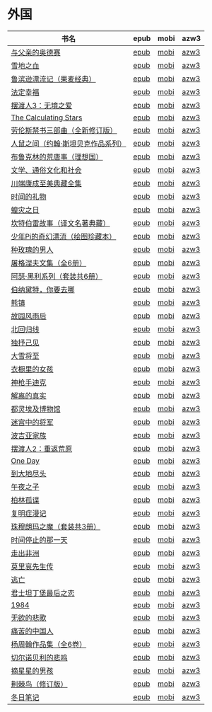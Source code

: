 # 外国

| 书名 | epub | mobi | azw3 |
| --- | --- | --- | --- |
| [与父亲的奥德赛](http://ct.dalanmei.com/f/31084289-771246393-50da24) | [epub](http://ct.dalanmei.com/f/31084289-771246393-50da24) | [mobi](http://ct.dalanmei.com/f/31084289-771231105-d0c2ed) | [azw3](http://ct.dalanmei.com/f/31084289-771236215-351594) |
| [雪地之血](http://ct.dalanmei.com/f/31084289-771246700-383636) | [epub](http://ct.dalanmei.com/f/31084289-771246700-383636) | [mobi](http://ct.dalanmei.com/f/31084289-771231309-ee3d2f) | [azw3](http://ct.dalanmei.com/f/31084289-771236350-5472b0) |
| [鲁滨逊漂流记（果麦经典）](http://ct.dalanmei.com/f/31084289-572078758-25023e) | [epub](http://ct.dalanmei.com/f/31084289-572078758-25023e) | [mobi](http://ct.dalanmei.com/f/31084289-571730291-0bd3ae) | [azw3](http://ct.dalanmei.com/f/31084289-572104645-c19c81) |
| [法定幸福](http://ct.dalanmei.com/f/31084289-571737010-b9d7a5) | [epub](http://ct.dalanmei.com/f/31084289-571737010-b9d7a5) | [mobi](http://ct.dalanmei.com/f/31084289-571605171-6aefde) | [azw3](http://ct.dalanmei.com/f/31084289-571916055-221394) |
| [摆渡人3：无境之爱](http://ct.dalanmei.com/f/31084289-571737737-853643) | [epub](http://ct.dalanmei.com/f/31084289-571737737-853643) | [mobi](http://ct.dalanmei.com/f/31084289-571603350-9bf35a) | [azw3](http://ct.dalanmei.com/f/31084289-571916986-08efc2) |
| [The Calculating Stars](http://ct.dalanmei.com/f/31084289-571738246-f0dd97) | [epub](http://ct.dalanmei.com/f/31084289-571738246-f0dd97) | [mobi](http://ct.dalanmei.com/f/31084289-571600558-d02ddd) | [azw3](http://ct.dalanmei.com/f/31084289-571917768-2af227) |
| [劳伦斯禁书三部曲（全新修订版）](http://ct.dalanmei.com/f/31084289-571773723-306452) | [epub](http://ct.dalanmei.com/f/31084289-571773723-306452) | [mobi](http://ct.dalanmei.com/f/31084289-571495697-a0b235) | [azw3](http://ct.dalanmei.com/f/31084289-571918578-1acd22) |
| [人鼠之间（约翰·斯坦贝克作品系列）](http://ct.dalanmei.com/f/31084289-571775058-63a2b1) | [epub](http://ct.dalanmei.com/f/31084289-571775058-63a2b1) | [mobi](http://ct.dalanmei.com/f/31084289-571499602-1b715a) | [azw3](http://ct.dalanmei.com/f/31084289-571919878-efa2d5) |
| [布鲁克林的荒唐事（理想国）](http://ct.dalanmei.com/f/31084289-571775152-ded9f4) | [epub](http://ct.dalanmei.com/f/31084289-571775152-ded9f4) | [mobi](http://ct.dalanmei.com/f/31084289-571500425-8a47ea) | [azw3](http://ct.dalanmei.com/f/31084289-571920018-fe21cc) |
| [文学、通俗文化和社会](http://ct.dalanmei.com/f/31084289-571777898-a9e1bf) | [epub](http://ct.dalanmei.com/f/31084289-571777898-a9e1bf) | [mobi](http://ct.dalanmei.com/f/31084289-571517143-280340) | [azw3](http://ct.dalanmei.com/f/31084289-571923229-d02a3e) |
| [川端康成至美典藏全集](http://ct.dalanmei.com/f/31084289-571778553-6dfb73) | [epub](http://ct.dalanmei.com/f/31084289-571778553-6dfb73) | [mobi](http://ct.dalanmei.com/f/31084289-571517976-a9ad74) | [azw3](http://ct.dalanmei.com/f/31084289-571923672-4d2087) |
| [时间的礼物](http://ct.dalanmei.com/f/31084289-572120975-c68ba1) | [epub](http://ct.dalanmei.com/f/31084289-572120975-c68ba1) | [mobi](http://ct.dalanmei.com/f/31084289-571596401-997b9c) | [azw3](http://ct.dalanmei.com/f/31084289-571977617-4a165f) |
| [蝗灾之日](http://ct.dalanmei.com/f/31084289-572122127-8c87e3) | [epub](http://ct.dalanmei.com/f/31084289-572122127-8c87e3) | [mobi](http://ct.dalanmei.com/f/31084289-571595044-48b80a) | [azw3](http://ct.dalanmei.com/f/31084289-571979112-5fbbe6) |
| [坎特伯雷故事（译文名著典藏）](http://ct.dalanmei.com/f/31084289-571803442-cdf2b2) | [epub](http://ct.dalanmei.com/f/31084289-571803442-cdf2b2) | [mobi](http://ct.dalanmei.com/f/31084289-571533712-96abfa) | [azw3](http://ct.dalanmei.com/f/31084289-571990202-c8c138) |
| [少年Pi的奇幻漂流（绘图珍藏本）](http://ct.dalanmei.com/f/31084289-571806943-3a1768) | [epub](http://ct.dalanmei.com/f/31084289-571806943-3a1768) | [mobi](http://ct.dalanmei.com/f/31084289-571538788-cea9e0) | [azw3](http://ct.dalanmei.com/f/31084289-571991912-aab4b5) |
| [种玫瑰的男人](http://ct.dalanmei.com/f/31084289-571812547-ca6222) | [epub](http://ct.dalanmei.com/f/31084289-571812547-ca6222) | [mobi](http://ct.dalanmei.com/f/31084289-571542670-b87b8e) | [azw3](http://ct.dalanmei.com/f/31084289-572014180-b29af9) |
| [屠格涅夫文集（全6册）](http://ct.dalanmei.com/f/31084289-571813366-e097ca) | [epub](http://ct.dalanmei.com/f/31084289-571813366-e097ca) | [mobi](http://ct.dalanmei.com/f/31084289-571543238-33fc52) | [azw3](http://ct.dalanmei.com/f/31084289-572014475-25f1ee) |
| [阿瑟·黑利系列（套装共6册）](http://ct.dalanmei.com/f/31084289-571814330-a7b2f5) | [epub](http://ct.dalanmei.com/f/31084289-571814330-a7b2f5) | [mobi](http://ct.dalanmei.com/f/31084289-571543746-d5b644) | [azw3](http://ct.dalanmei.com/f/31084289-572015188-92345b) |
| [伯纳黛特，你要去哪](http://ct.dalanmei.com/f/31084289-571815111-6b333d) | [epub](http://ct.dalanmei.com/f/31084289-571815111-6b333d) | [mobi](http://ct.dalanmei.com/f/31084289-571544941-0d9e44) | [azw3](http://ct.dalanmei.com/f/31084289-572017033-6a1928) |
| [熊镇](http://ct.dalanmei.com/f/31084289-571816254-bffd47) | [epub](http://ct.dalanmei.com/f/31084289-571816254-bffd47) | [mobi](http://ct.dalanmei.com/f/31084289-571547639-fa0f78) | [azw3](http://ct.dalanmei.com/f/31084289-572053182-ee8e9f) |
| [故园风雨后](http://ct.dalanmei.com/f/31084289-571818374-595faa) | [epub](http://ct.dalanmei.com/f/31084289-571818374-595faa) | [mobi](http://ct.dalanmei.com/f/31084289-571548068-2dd49e) | [azw3](http://ct.dalanmei.com/f/31084289-572054310-4dc66c) |
| [北回归线](http://ct.dalanmei.com/f/31084289-571820216-379c87) | [epub](http://ct.dalanmei.com/f/31084289-571820216-379c87) | [mobi](http://ct.dalanmei.com/f/31084289-571548709-4c6aec) | [azw3](http://ct.dalanmei.com/f/31084289-572058834-11f14d) |
| [独抒己见](http://ct.dalanmei.com/f/31084289-571841864-e5271b) | [epub](http://ct.dalanmei.com/f/31084289-571841864-e5271b) | [mobi](http://ct.dalanmei.com/f/31084289-571550170-4366ac) | [azw3](http://ct.dalanmei.com/f/31084289-572066432-d2877e) |
| [大雪将至](http://ct.dalanmei.com/f/31084289-571884037-34cbc6) | [epub](http://ct.dalanmei.com/f/31084289-571884037-34cbc6) | [mobi](http://ct.dalanmei.com/f/31084289-571553303-946288) | [azw3](http://ct.dalanmei.com/f/31084289-572069706-391af0) |
| [衣橱里的女孩](None) | [epub](None) | [mobi](None) | [azw3](None) |
| [神枪手迪克](http://ct.dalanmei.com/f/31084289-571913208-304bcc) | [epub](http://ct.dalanmei.com/f/31084289-571913208-304bcc) | [mobi](http://ct.dalanmei.com/f/31084289-571556313-3331d9) | [azw3](http://ct.dalanmei.com/f/31084289-572073413-86cb44) |
| [解离的真实](http://ct.dalanmei.com/f/31084289-572010588-26f764) | [epub](http://ct.dalanmei.com/f/31084289-572010588-26f764) | [mobi](http://ct.dalanmei.com/f/31084289-571562845-6d0209) | [azw3](http://ct.dalanmei.com/f/31084289-571841476-1fb857) |
| [都灵埃及博物馆](http://ct.dalanmei.com/f/31084289-571733679-aafdd3) | [epub](http://ct.dalanmei.com/f/31084289-571733679-aafdd3) | [mobi](http://ct.dalanmei.com/f/31084289-571584883-64c038) | [azw3](http://ct.dalanmei.com/f/31084289-571850141-724bab) |
| [迷宫中的将军](http://ct.dalanmei.com/f/31084289-571738177-cc52f9) | [epub](http://ct.dalanmei.com/f/31084289-571738177-cc52f9) | [mobi](http://ct.dalanmei.com/f/31084289-571588339-f68174) | [azw3](http://ct.dalanmei.com/f/31084289-571868376-9a0453) |
| [波吉亚家族](http://ct.dalanmei.com/f/31084289-571772681-24a504) | [epub](http://ct.dalanmei.com/f/31084289-571772681-24a504) | [mobi](http://ct.dalanmei.com/f/31084289-571588104-547ac9) | [azw3](http://ct.dalanmei.com/f/31084289-571869022-cef432) |
| [摆渡人2：重返荒原](http://ct.dalanmei.com/f/31084289-571775001-9992c5) | [epub](http://ct.dalanmei.com/f/31084289-571775001-9992c5) | [mobi](http://ct.dalanmei.com/f/31084289-571499291-acbe33) | [azw3](http://ct.dalanmei.com/f/31084289-571873529-8d0acb) |
| [One Day](http://ct.dalanmei.com/f/31084289-571775005-8fe996) | [epub](http://ct.dalanmei.com/f/31084289-571775005-8fe996) | [mobi](http://ct.dalanmei.com/f/31084289-571499301-fcfccf) | [azw3](http://ct.dalanmei.com/f/31084289-571873538-f175a1) |
| [到大地尽头](None) | [epub](None) | [mobi](None) | [azw3](None) |
| [午夜之子](http://ct.dalanmei.com/f/31084289-571775183-14a518) | [epub](http://ct.dalanmei.com/f/31084289-571775183-14a518) | [mobi](http://ct.dalanmei.com/f/31084289-571500587-77d287) | [azw3](http://ct.dalanmei.com/f/31084289-571874945-fb891e) |
| [柏林孤谍](None) | [epub](None) | [mobi](None) | [azw3](None) |
| [复明症漫记](None) | [epub](None) | [mobi](None) | [azw3](None) |
| [珠穆朗玛之魔（套装共3册）](http://ct.dalanmei.com/f/31084289-571775696-9300f0) | [epub](http://ct.dalanmei.com/f/31084289-571775696-9300f0) | [mobi](http://ct.dalanmei.com/f/31084289-571503708-649b6f) | [azw3](http://ct.dalanmei.com/f/31084289-571875760-2dcde5) |
| [时间停止的那一天](None) | [epub](None) | [mobi](None) | [azw3](None) |
| [走出非洲](http://ct.dalanmei.com/f/31084289-571775740-d6d2a3) | [epub](http://ct.dalanmei.com/f/31084289-571775740-d6d2a3) | [mobi](http://ct.dalanmei.com/f/31084289-571507120-42c487) | [azw3](http://ct.dalanmei.com/f/31084289-571875929-287629) |
| [莫里哀先生传](None) | [epub](None) | [mobi](None) | [azw3](None) |
| [逃亡](http://ct.dalanmei.com/f/31084289-571777813-d1cca7) | [epub](http://ct.dalanmei.com/f/31084289-571777813-d1cca7) | [mobi](http://ct.dalanmei.com/f/31084289-571517063-24f460) | [azw3](http://ct.dalanmei.com/f/31084289-571876709-059e22) |
| [君士坦丁堡最后之恋](http://ct.dalanmei.com/f/31084289-571778109-c264c4) | [epub](http://ct.dalanmei.com/f/31084289-571778109-c264c4) | [mobi](http://ct.dalanmei.com/f/31084289-571517421-4cacf4) | [azw3](http://ct.dalanmei.com/f/31084289-571876962-d1617c) |
| [1984](http://ct.dalanmei.com/f/31084289-571778995-591abe) | [epub](http://ct.dalanmei.com/f/31084289-571778995-591abe) | [mobi](http://ct.dalanmei.com/f/31084289-571522454-45440d) | [azw3](http://ct.dalanmei.com/f/31084289-571878638-27db96) |
| [无欲的悲歌](None) | [epub](None) | [mobi](None) | [azw3](None) |
| [痛苦的中国人](None) | [epub](None) | [mobi](None) | [azw3](None) |
| [杨周翰作品集（全6卷）](None) | [epub](None) | [mobi](None) | [azw3](None) |
| [切尔诺贝利的悲鸣](http://ct.dalanmei.com/f/31084289-571779584-f8c049) | [epub](http://ct.dalanmei.com/f/31084289-571779584-f8c049) | [mobi](http://ct.dalanmei.com/f/31084289-571523376-9d8cfa) | [azw3](http://ct.dalanmei.com/f/31084289-571879412-580caa) |
| [摘星星的男孩](None) | [epub](None) | [mobi](None) | [azw3](None) |
| [荆棘鸟（修订版）](http://ct.dalanmei.com/f/31084289-571787358-470b05) | [epub](http://ct.dalanmei.com/f/31084289-571787358-470b05) | [mobi](http://ct.dalanmei.com/f/31084289-571453793-5db7f0) | [azw3](http://ct.dalanmei.com/f/31084289-571887297-38b6f1) |
| [冬日笔记](http://ct.dalanmei.com/f/31084289-571787495-cdb3a6) | [epub](http://ct.dalanmei.com/f/31084289-571787495-cdb3a6) | [mobi](http://ct.dalanmei.com/f/31084289-571454023-dd32d0) | [azw3](http://ct.dalanmei.com/f/31084289-571887523-3d5ee5) |
